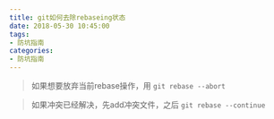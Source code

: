 ```yaml
---
title: git如何去除rebaseing状态
date: 2018-05-30 10:45:00
tags:
- 防坑指南
categories:
- 防坑指南
---
```


> 如果想要放弃当前rebase操作，用
 `git rebase --abort`

> 如果冲突已经解决，先add冲突文件，之后
 `git rebase --continue`
